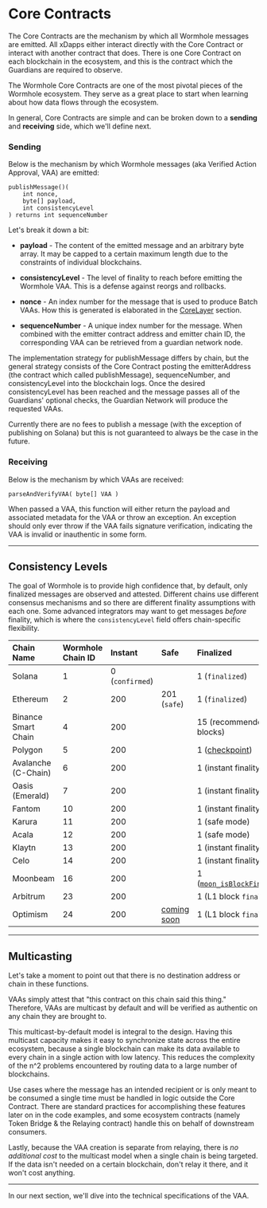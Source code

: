 # Core Contracts

The Core Contracts are the mechanism by which all Wormhole messages are emitted. All xDapps either interact directly with the Core Contract or interact with another contract that does. There is one Core Contract on each blockchain in the ecosystem, and this is the contract which the Guardians are required to observe.

The Wormhole Core Contracts are one of the most pivotal pieces of the Wormhole ecosystem. They serve as a great place to start when learning about how data flows through the ecosystem.

In general, Core Contracts are simple and can be broken down to a **sending** and **receiving** side, which we'll define next.

### Sending

Below is the mechanism by which Wormhole messages (aka Verified Action Approval, VAA) are emitted:

    publishMessage()(
        int nonce,
        byte[] payload,
        int consistencyLevel
    ) returns int sequenceNumber

Let's break it down a bit:

- **payload** - The content of the emitted message and an arbitrary byte array. It may be capped to a certain maximum length due to the constraints of individual blockchains.

- **consistencyLevel** - The level of finality to reach before emitting the Wormhole VAA. This is a defense against reorgs and rollbacks.

- **nonce** - An index number for the message that is used to produce Batch VAAs. How this is generated is elaborated in the [CoreLayer](../technical/evm/coreLayer.md) section.

- **sequenceNumber** - A unique index number for the message. When combined with the emitter contract address and emitter chain ID, the corresponding VAA can be retrieved from a guardian network node.

The implementation strategy for publishMessage differs by chain, but the general strategy consists of the Core Contract posting the emitterAddress (the contract which called publishMessage), sequenceNumber, and consistencyLevel into the blockchain logs. Once the desired consistencyLevel has been reached and the message passes all of the Guardians' optional checks, the Guardian Network will produce the requested VAAs.

Currently there are no fees to publish a message (with the exception of publishing on Solana) but this is not guaranteed to always be the case in the future.

### Receiving

Below is the mechanism by which VAAs are received:

    parseAndVerifyVAA( byte[] VAA )

When passed a VAA, this function will either return the payload and associated metadata for the VAA or throw an exception. An exception should only ever throw if the VAA fails signature verification, indicating the VAA is invalid or inauthentic in some form.

---

## Consistency Levels

The goal of Wormhole is to provide high confidence that, by default, only finalized messages are observed and attested. Different chains use different consensus mechanisms and so there are different finality assumptions with each one. Some advanced integrators may want to get messages _before_ finality, which is where the `consistencyLevel` field offers chain-specific flexibility.

| Chain Name          | Wormhole Chain ID | Instant         | Safe                                                                  | Finalized                                                                                                               |
| :------------------ | :---------------- | :-------------- | :-------------------------------------------------------------------- | :---------------------------------------------------------------------------------------------------------------------- |
| Solana              | 1                 | 0 (`confirmed`) |                                                                       | 1 (`finalized`)                                                                                                         |
| Ethereum            | 2                 | 200             | 201 (`safe`)                                                          | 1 (`finalized`)                                                                                                         |
| Binance Smart Chain | 4                 | 200             |                                                                       | 15 (recommended blocks)                                                                                                 |
| Polygon             | 5                 | 200             |                                                                       | 1 ([checkpoint](https://wiki.polygon.technology/docs/pos/heimdall/checkpoint/))                                         |
| Avalanche (C-Chain) | 6                 | 200             |                                                                       | 1 (instant finality)                                                                                                    |
| Oasis (Emerald)     | 7                 | 200             |                                                                       | 1 (instant finality)                                                                                                    |
| Fantom              | 10                | 200             |                                                                       | 1 (instant finality)                                                                                                    |
| Karura              | 11                | 200             |                                                                       | 1 (safe mode)                                                                                                           |
| Acala               | 12                | 200             |                                                                       | 1 (safe mode)                                                                                                           |
| Klaytn              | 13                | 200             |                                                                       | 1 (instant finality)                                                                                                    |
| Celo                | 14                | 200             |                                                                       | 1 (instant finality)                                                                                                    |
| Moonbeam            | 16                | 200             |                                                                       | 1 ([`moon_isBlockFinalized`](https://docs.moonbeam.network/builders/build/moonbeam-custom-api/#finality-rpc-endpoints)) |
| Arbitrum            | 23                | 200             |                                                                       | 1 (L1 block `finalized`)                                                                                                |
| Optimism            | 24                | 200             | [coming soon](https://community.optimism.io/docs/developers/bedrock/) | 1 (L1 block `finalized`)                                                                                                |

---

## Multicasting

Let's take a moment to point out that there is no destination address or chain in these functions.

VAAs simply attest that "this contract on this chain said this thing." Therefore, VAAs are multicast by default and will be verified as authentic on any chain they are brought to.

This multicast-by-default model is integral to the design. Having this multicast capacity makes it easy to synchronize state across the entire ecosystem, because a single blockchain can make its data available to every chain in a single action with low latency. This reduces the complexity of the n^2 problems encountered by routing data to a large number of blockchains.

Use cases where the message has an intended recipient or is only meant to be consumed a single time must be handled in logic outside the Core Contract. There are standard practices for accomplishing these features later on in the code examples, and some ecosystem contracts (namely Token Bridge & the Relaying contract) handle this on behalf of downstream consumers.

Lastly, because the VAA creation is separate from relaying, there is _no additional cost_ to the multicast model when a single chain is being targeted. If the data isn't needed on a certain blockchain, don't relay it there, and it won't cost anything.

---

In our next section, we'll dive into the technical specifications of the VAA.

